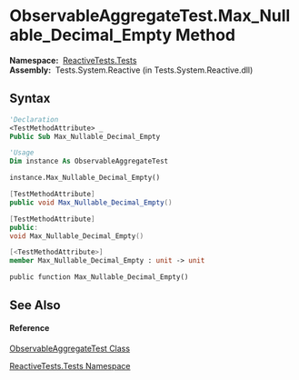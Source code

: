 # ObservableAggregateTest.Max\_Nullable\_Decimal\_Empty Method

**Namespace:**  [ReactiveTests.Tests](ReactiveTests.Tests\ReactiveTests.Tests.md)  
**Assembly:**  Tests.System.Reactive (in Tests.System.Reactive.dll)

## Syntax

```vb
'Declaration
<TestMethodAttribute> _
Public Sub Max_Nullable_Decimal_Empty
```

```vb
'Usage
Dim instance As ObservableAggregateTest

instance.Max_Nullable_Decimal_Empty()
```

```csharp
[TestMethodAttribute]
public void Max_Nullable_Decimal_Empty()
```

```c++
[TestMethodAttribute]
public:
void Max_Nullable_Decimal_Empty()
```

```fsharp
[<TestMethodAttribute>]
member Max_Nullable_Decimal_Empty : unit -> unit 
```

```jscript
public function Max_Nullable_Decimal_Empty()
```

## See Also

#### Reference

[ObservableAggregateTest Class](ObservableAggregateTest\ObservableAggregateTest.md)

[ReactiveTests.Tests Namespace](ReactiveTests.Tests\ReactiveTests.Tests.md)




